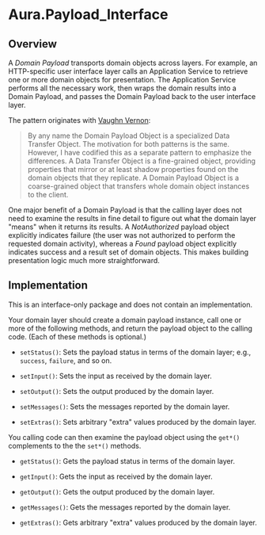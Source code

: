 # Aura.Payload_Interface

## Overview

A *Domain Payload* transports domain objects across layers. For example, an
HTTP-specific user interface layer calls an Application Service to retrieve one
or more domain objects for presentation. The Application Service performs all
the necessary work, then wraps the domain results into a Domain Payload, and
passes the Domain Payload back to the user interface layer.

The pattern originates with [Vaughn Vernon](https://vaughnvernon.co/?page_id=40):

> By any name the Domain Payload Object is a specialized Data Transfer
> Object. The motivation for both patterns is the same. However, I have
> codified this as a separate pattern to emphasize the differences. A
> Data Transfer Object is a fine-grained object, providing properties
> that mirror or at least shadow properties found on the domain objects
> that they replicate. A Domain Payload Object is a coarse-grained
> object that transfers whole domain object instances to the client.

One major benefit of a Domain Payload is that the calling layer does not need to
examine the results in fine detail to figure out what the domain layer "means"
when it returns its results. A _NotAuthorized_ payload object explicitly
indicates failure (the user was not authorized to perform the requested domain
activity), whereas a _Found_ payload object explicitly indicates success and a
result set of domain objects. This makes building presentation logic much more
straightforward.

## Implementation

This is an interface-only package and does not contain an implementation.

Your domain layer should create a domain payload instance, call one or more of
the following methods, and return the payload object to the calling code. (Each
of these methods is optional.)

- `setStatus()`: Sets the payload status in terms of the domain layer; e.g.,
`success`, `failure`, and so on.

- `setInput()`: Sets the input as received by the domain layer.

- `setOutput()`: Sets the output produced by the domain layer.

- `setMessages()`: Sets the messages reported by the domain layer.

- `setExtras()`: Sets arbitrary "extra" values produced by the domain layer.

You calling code can then examine the payload object using the `get*()` complements
to the the `set*()` methods.

- `getStatus()`: Gets the payload status in terms of the domain layer.

- `getInput()`: Gets the input as received by the domain layer.

- `getOutput()`: Gets the output produced by the domain layer.

- `getMessages()`: Gets the messages reported by the domain layer.

- `getExtras()`: Gets arbitrary "extra" values produced by the domain layer.
